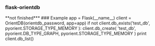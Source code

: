 <h3>flask-orientdb</h3>
**not finished***
### Example 
    app = Flask(__name__) 
    client = OrientDB(orientdb_password, app=app)  
    if not client.db_exists('test_db', pyorient.STORAGE_TYPE_MEMORY ):
        client.db_create( 'test_db', pyorient.DB_TYPE_GRAPH, pyorient.STORAGE_TYPE_MEMORY )
    print client.db_list()  
 

